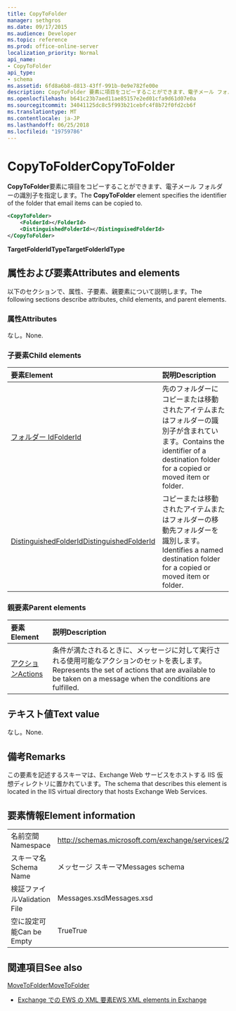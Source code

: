```yaml
---
title: CopyToFolder
manager: sethgros
ms.date: 09/17/2015
ms.audience: Developer
ms.topic: reference
ms.prod: office-online-server
localization_priority: Normal
api_name:
- CopyToFolder
api_type:
- schema
ms.assetid: 6fd8a6b8-d813-43ff-991b-0e9e782fe00e
description: CopyToFolder 要素に項目をコピーすることができます、電子メール フォルダーの識別子を指定します。
ms.openlocfilehash: b641c23b7aed11ae85157e2ed01cfa9d61d07e0a
ms.sourcegitcommit: 34041125dc8c5f993b21cebfc4f8b72f0fd2cb6f
ms.translationtype: MT
ms.contentlocale: ja-JP
ms.lasthandoff: 06/25/2018
ms.locfileid: "19759786"
---
```

# <a name="copytofolder"></a><span data-ttu-id="b9bcb-103">CopyToFolder</span><span class="sxs-lookup"><span data-stu-id="b9bcb-103">CopyToFolder</span></span>

<span data-ttu-id="b9bcb-104">**CopyToFolder**要素に項目をコピーすることができます、電子メール フォルダーの識別子を指定します。</span><span class="sxs-lookup"><span data-stu-id="b9bcb-104">The **CopyToFolder** element specifies the identifier of the folder that email items can be copied to.</span></span> 
  
```XML
<CopyToFolder>
    <FolderId></FolderId>
    <DistinguishedFolderId></DistinguisedFolderId>
</CopyToFolder>
```

 <span data-ttu-id="b9bcb-105">**TargetFolderIdType**</span><span class="sxs-lookup"><span data-stu-id="b9bcb-105">**TargetFolderIdType**</span></span>
## <a name="attributes-and-elements"></a><span data-ttu-id="b9bcb-106">属性および要素</span><span class="sxs-lookup"><span data-stu-id="b9bcb-106">Attributes and elements</span></span>

<span data-ttu-id="b9bcb-107">以下のセクションで、属性、子要素、親要素について説明します。</span><span class="sxs-lookup"><span data-stu-id="b9bcb-107">The following sections describe attributes, child elements, and parent elements.</span></span>
  
### <a name="attributes"></a><span data-ttu-id="b9bcb-108">属性</span><span class="sxs-lookup"><span data-stu-id="b9bcb-108">Attributes</span></span>

<span data-ttu-id="b9bcb-109">なし。</span><span class="sxs-lookup"><span data-stu-id="b9bcb-109">None.</span></span>
  
### <a name="child-elements"></a><span data-ttu-id="b9bcb-110">子要素</span><span class="sxs-lookup"><span data-stu-id="b9bcb-110">Child elements</span></span>

|<span data-ttu-id="b9bcb-111">**要素**</span><span class="sxs-lookup"><span data-stu-id="b9bcb-111">**Element**</span></span>|<span data-ttu-id="b9bcb-112">**説明**</span><span class="sxs-lookup"><span data-stu-id="b9bcb-112">**Description**</span></span>|
|:-----|:-----|
|[<span data-ttu-id="b9bcb-113">フォルダー Id</span><span class="sxs-lookup"><span data-stu-id="b9bcb-113">FolderId</span></span>](folderid.md) <br/> |<span data-ttu-id="b9bcb-114">先のフォルダーにコピーまたは移動されたアイテムまたはフォルダーの識別子が含まれています。</span><span class="sxs-lookup"><span data-stu-id="b9bcb-114">Contains the identifier of a destination folder for a copied or moved item or folder.</span></span>  <br/> |
|[<span data-ttu-id="b9bcb-115">DistinguishedFolderId</span><span class="sxs-lookup"><span data-stu-id="b9bcb-115">DistinguishedFolderId</span></span>](distinguishedfolderid.md) <br/> |<span data-ttu-id="b9bcb-116">コピーまたは移動されたアイテムまたはフォルダーの移動先フォルダーを識別します。</span><span class="sxs-lookup"><span data-stu-id="b9bcb-116">Identifies a named destination folder for a copied or moved item or folder.</span></span>  <br/> |
   
### <a name="parent-elements"></a><span data-ttu-id="b9bcb-117">親要素</span><span class="sxs-lookup"><span data-stu-id="b9bcb-117">Parent elements</span></span>

|<span data-ttu-id="b9bcb-118">**要素**</span><span class="sxs-lookup"><span data-stu-id="b9bcb-118">**Element**</span></span>|<span data-ttu-id="b9bcb-119">**説明**</span><span class="sxs-lookup"><span data-stu-id="b9bcb-119">**Description**</span></span>|
|:-----|:-----|
|[<span data-ttu-id="b9bcb-120">アクション</span><span class="sxs-lookup"><span data-stu-id="b9bcb-120">Actions</span></span>](actions.md) <br/> |<span data-ttu-id="b9bcb-121">条件が満たされるときに、メッセージに対して実行される使用可能なアクションのセットを表します。</span><span class="sxs-lookup"><span data-stu-id="b9bcb-121">Represents the set of actions that are available to be taken on a message when the conditions are fulfilled.</span></span>  <br/> |
   
## <a name="text-value"></a><span data-ttu-id="b9bcb-122">テキスト値</span><span class="sxs-lookup"><span data-stu-id="b9bcb-122">Text value</span></span>

<span data-ttu-id="b9bcb-123">なし。</span><span class="sxs-lookup"><span data-stu-id="b9bcb-123">None.</span></span>
  
## <a name="remarks"></a><span data-ttu-id="b9bcb-124">備考</span><span class="sxs-lookup"><span data-stu-id="b9bcb-124">Remarks</span></span>

<span data-ttu-id="b9bcb-125">この要素を記述するスキーマは、Exchange Web サービスをホストする IIS 仮想ディレクトリに置かれています。</span><span class="sxs-lookup"><span data-stu-id="b9bcb-125">The schema that describes this element is located in the IIS virtual directory that hosts Exchange Web Services.</span></span>
  
## <a name="element-information"></a><span data-ttu-id="b9bcb-126">要素情報</span><span class="sxs-lookup"><span data-stu-id="b9bcb-126">Element information</span></span>

|||
|:-----|:-----|
|<span data-ttu-id="b9bcb-127">名前空間</span><span class="sxs-lookup"><span data-stu-id="b9bcb-127">Namespace</span></span>  <br/> |http://schemas.microsoft.com/exchange/services/2006/messages  <br/> |
|<span data-ttu-id="b9bcb-128">スキーマ名</span><span class="sxs-lookup"><span data-stu-id="b9bcb-128">Schema Name</span></span>  <br/> |<span data-ttu-id="b9bcb-129">メッセージ スキーマ</span><span class="sxs-lookup"><span data-stu-id="b9bcb-129">Messages schema</span></span>  <br/> |
|<span data-ttu-id="b9bcb-130">検証ファイル</span><span class="sxs-lookup"><span data-stu-id="b9bcb-130">Validation File</span></span>  <br/> |<span data-ttu-id="b9bcb-131">Messages.xsd</span><span class="sxs-lookup"><span data-stu-id="b9bcb-131">Messages.xsd</span></span>  <br/> |
|<span data-ttu-id="b9bcb-132">空に設定可能</span><span class="sxs-lookup"><span data-stu-id="b9bcb-132">Can be Empty</span></span>  <br/> |<span data-ttu-id="b9bcb-133">True</span><span class="sxs-lookup"><span data-stu-id="b9bcb-133">True</span></span>  <br/> |
   
## <a name="see-also"></a><span data-ttu-id="b9bcb-134">関連項目</span><span class="sxs-lookup"><span data-stu-id="b9bcb-134">See also</span></span>



[<span data-ttu-id="b9bcb-135">MoveToFolder</span><span class="sxs-lookup"><span data-stu-id="b9bcb-135">MoveToFolder</span></span>](movetofolder.md)


- [<span data-ttu-id="b9bcb-136">Exchange での EWS の XML 要素</span><span class="sxs-lookup"><span data-stu-id="b9bcb-136">EWS XML elements in Exchange</span></span>](ews-xml-elements-in-exchange.md)

